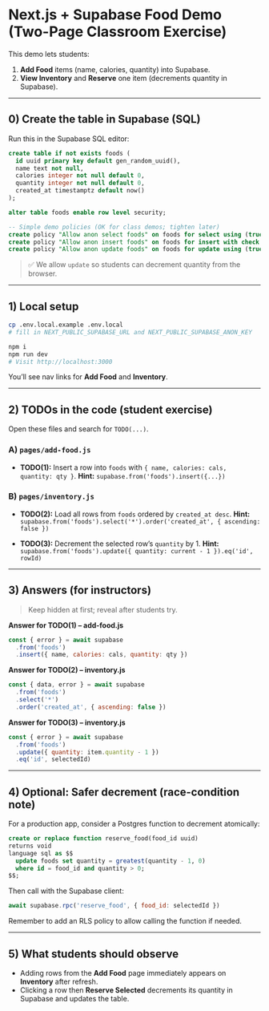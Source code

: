 # Next.js + Supabase Food Demo (Two-Page Classroom Exercise)

This demo lets students:
1) **Add Food** items (name, calories, quantity) into Supabase.
2) **View Inventory** and **Reserve** one item (decrements quantity in Supabase).

---

## 0) Create the table in Supabase (SQL)
Run this in the Supabase SQL editor:

```sql
create table if not exists foods (
  id uuid primary key default gen_random_uuid(),
  name text not null,
  calories integer not null default 0,
  quantity integer not null default 0,
  created_at timestamptz default now()
);

alter table foods enable row level security;

-- Simple demo policies (OK for class demos; tighten later)
create policy "Allow anon select foods" on foods for select using (true);
create policy "Allow anon insert foods" on foods for insert with check (true);
create policy "Allow anon update foods" on foods for update using (true) with check (true);
```

> ✅ We allow `update` so students can decrement quantity from the browser.

---

## 1) Local setup

```bash
cp .env.local.example .env.local
# fill in NEXT_PUBLIC_SUPABASE_URL and NEXT_PUBLIC_SUPABASE_ANON_KEY

npm i
npm run dev
# Visit http://localhost:3000
```

You’ll see nav links for **Add Food** and **Inventory**.

---

## 2) TODOs in the code (student exercise)

Open these files and search for `TODO(...)`.

### A) `pages/add-food.js`
- **TODO(1):** Insert a row into `foods` with `{ name, calories: cals, quantity: qty }`.
  **Hint:** `supabase.from('foods').insert({...})`

### B) `pages/inventory.js`
- **TODO(2):** Load all rows from `foods` ordered by `created_at desc`.
  **Hint:** `supabase.from('foods').select('*').order('created_at', { ascending: false })`

- **TODO(3):** Decrement the selected row’s `quantity` by 1.
  **Hint:** `supabase.from('foods').update({ quantity: current - 1 }).eq('id', rowId)`

---

## 3) Answers (for instructors)

> Keep hidden at first; reveal after students try.

**Answer for TODO(1) – add-food.js**
```js
const { error } = await supabase
  .from('foods')
  .insert({ name, calories: cals, quantity: qty })
```

**Answer for TODO(2) – inventory.js**
```js
const { data, error } = await supabase
  .from('foods')
  .select('*')
  .order('created_at', { ascending: false })
```

**Answer for TODO(3) – inventory.js**
```js
const { error } = await supabase
  .from('foods')
  .update({ quantity: item.quantity - 1 })
  .eq('id', selectedId)
```

---

## 4) Optional: Safer decrement (race-condition note)

For a production app, consider a Postgres function to decrement atomically:
```sql
create or replace function reserve_food(food_id uuid)
returns void
language sql as $$
  update foods set quantity = greatest(quantity - 1, 0)
  where id = food_id and quantity > 0;
$$;
```

Then call with the Supabase client:
```js
await supabase.rpc('reserve_food', { food_id: selectedId })
```

Remember to add an RLS policy to allow calling the function if needed.

---

## 5) What students should observe
- Adding rows from the **Add Food** page immediately appears on **Inventory** after refresh.
- Clicking a row then **Reserve Selected** decrements its quantity in Supabase and updates the table.
